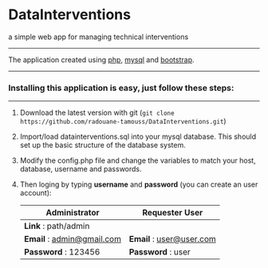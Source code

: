 # DataInterventions 
a simple web app for managing technical interventions



- - - -

The application created  using [php](http:php.net), [mysql](https://www.mysql.com) and [bootstrap](http://getbootstrap.com).



****



### Installing this application is easy, just follow these steps:
****


1. Download the latest version with git (`git clone https://github.com/radouane-tamouss/DataInterventions.git`)

2. Import/load datainterventions.sql into your mysql database. This should set up the basic structure of the database system.

3. Modify the config.php file and change the variables to match your host, database, username and passwords.

5. Then loging by typing **username** and **password** (you can create an user account):


   Administrator                    |  Requester User            |
   ---------------------------------| ---------------------------|
   **Link**     : path/admin        |
   **Email**    : admin@gmail.com   | **Email** : user@user.com  |
   **Password** : 123456            | **Password** : user        | 

